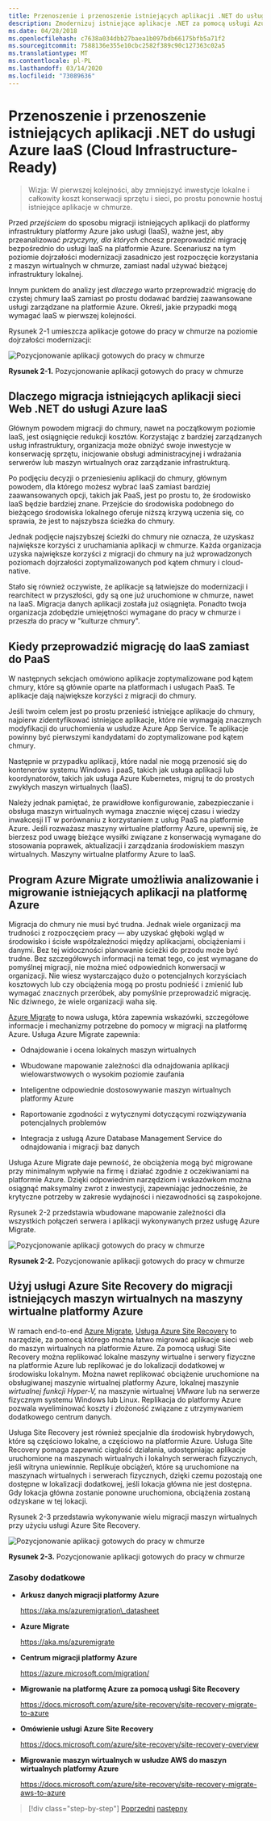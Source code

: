 ```yaml
---
title: Przenoszenie i przenoszenie istniejących aplikacji .NET do usługi Azure IaaS (Cloud Infrastructure-Ready)
description: Zmodernizuj istniejące aplikacje .NET za pomocą usługi Azure Cloud i kontenerów systemu Windows.
ms.date: 04/28/2018
ms.openlocfilehash: c7638a034dbb27baea1b097bdb66175bfb5a71f2
ms.sourcegitcommit: 7588136e355e10cbc2582f389c90c127363c02a5
ms.translationtype: MT
ms.contentlocale: pl-PL
ms.lasthandoff: 03/14/2020
ms.locfileid: "73089636"
---
```

# <a name="lift-and-shift-existing-net-apps-to-azure-iaas-cloud-infrastructure-ready"></a>Przenoszenie i przenoszenie istniejących aplikacji .NET do usługi Azure IaaS (Cloud Infrastructure-Ready)

> Wizja: W pierwszej kolejności, aby zmniejszyć inwestycje lokalne i całkowity koszt konserwacji sprzętu i sieci, po prostu ponownie hostuj istniejące aplikacje w chmurze.

Przed *przejściem* do sposobu migracji istniejących aplikacji do platformy infrastruktury platformy Azure jako usługi (IaaS), ważne jest, aby przeanalizować *przyczyny, dla których* chcesz przeprowadzić migrację bezpośrednio do usługi IaaS na platformie Azure. Scenariusz na tym poziomie dojrzałości modernizacji zasadniczo jest rozpoczęcie korzystania z maszyn wirtualnych w chmurze, zamiast nadal używać bieżącej infrastruktury lokalnej.

Innym punktem do analizy jest *dlaczego* warto przeprowadzić migrację do czystej chmury IaaS zamiast po prostu dodawać bardziej zaawansowane usługi zarządzane na platformie Azure. Określ, jakie przypadki mogą wymagać IaaS w pierwszej kolejności.

Rysunek 2-1 umieszcza aplikacje gotowe do pracy w chmurze na poziomie dojrzałości modernizacji:

![Pozycjonowanie aplikacji gotowych do pracy w chmurze](./media/image2-1.png)

**Rysunek 2-1.** Pozycjonowanie aplikacji gotowych do pracy w chmurze

## <a name="why-migrate-existing-net-web-applications-to-azure-iaas"></a>Dlaczego migracja istniejących aplikacji sieci Web .NET do usługi Azure IaaS

Głównym powodem migracji do chmury, nawet na początkowym poziomie IaaS, jest osiągnięcie redukcji kosztów. Korzystając z bardziej zarządzanych usług infrastruktury, organizacja może obniżyć swoje inwestycje w konserwację sprzętu, inicjowanie obsługi administracyjnej i wdrażania serwerów lub maszyn wirtualnych oraz zarządzanie infrastrukturą.

Po podjęciu decyzji o przeniesieniu aplikacji do chmury, głównym powodem, dla którego możesz wybrać IaaS zamiast bardziej zaawansowanych opcji, takich jak PaaS, jest po prostu to, że środowisko IaaS będzie bardziej znane. Przejście do środowiska podobnego do bieżącego środowiska lokalnego oferuje niższą krzywą uczenia się, co sprawia, że jest to najszybsza ścieżka do chmury.

Jednak podjęcie najszybszej ścieżki do chmury nie oznacza, że uzyskasz największe korzyści z uruchamiania aplikacji w chmurze. Każda organizacja uzyska największe korzyści z migracji do chmury na już wprowadzonych poziomach dojrzałości zoptymalizowanych pod kątem chmury i cloud-native.

Stało się również oczywiste, że aplikacje są łatwiejsze do modernizacji i rearchitect w przyszłości, gdy są one już uruchomione w chmurze, nawet na IaaS. Migracja danych aplikacji została już osiągnięta. Ponadto twoja organizacja zdobędzie umiejętności wymagane do pracy w chmurze i przeszła do pracy w "kulturze chmury".

## <a name="when-to-migrate-to-iaas-instead-of-to-paas"></a>Kiedy przeprowadzić migrację do IaaS zamiast do PaaS

W następnych sekcjach omówiono aplikacje zoptymalizowane pod kątem chmury, które są głównie oparte na platformach i usługach PaaS. Te aplikacje dają największe korzyści z migracji do chmury.

Jeśli twoim celem jest po prostu przenieść istniejące aplikacje do chmury, najpierw zidentyfikować istniejące aplikacje, które nie wymagają znacznych modyfikacji do uruchomienia w usłudze Azure App Service. Te aplikacje powinny być pierwszymi kandydatami do zoptymalizowane pod kątem chmury.

Następnie w przypadku aplikacji, które nadal nie mogą przenosić się do kontenerów systemu Windows i paaS, takich jak usługa aplikacji lub koordynatorów, takich jak usługa Azure Kubernetes, migruj te do prostych zwykłych maszyn wirtualnych (IaaS).

Należy jednak pamiętać, że prawidłowe konfigurowanie, zabezpieczanie i obsługa maszyn wirtualnych wymaga znacznie więcej czasu i wiedzy inwakcesji IT w porównaniu z korzystaniem z usług PaaS na platformie Azure. Jeśli rozważasz maszyny wirtualne platformy Azure, upewnij się, że bierzesz pod uwagę bieżące wysiłki związane z konserwacją wymagane do stosowania poprawek, aktualizacji i zarządzania środowiskiem maszyn wirtualnych. Maszyny wirtualne platformy Azure to IaaS.

## <a name="use-azure-migrate-to-analyze-and-migrate-your-existing-applications-to-azure"></a>Program Azure Migrate umożliwia analizowanie i migrowanie istniejących aplikacji na platformę Azure

Migracja do chmury nie musi być trudna. Jednak wiele organizacji ma trudności z rozpoczęciem pracy — aby uzyskać głęboki wgląd w środowisko i ścisłe współzależności między aplikacjami, obciążeniami i danymi. Bez tej widoczności planowanie ścieżki do przodu może być trudne. Bez szczegółowych informacji na temat tego, co jest wymagane do pomyślnej migracji, nie można mieć odpowiednich konwersacji w organizacji. Nie wiesz wystarczająco dużo o potencjalnych korzyściach kosztowych lub czy obciążenia mogą po prostu podnieść i zmienić lub wymagać znacznych przeróbek, aby pomyślnie przeprowadzić migrację. Nic dziwnego, że wiele organizacji waha się.

[Azure Migrate](https://aka.ms/azuremigrate) to nowa usługa, która zapewnia wskazówki, szczegółowe informacje i mechanizmy potrzebne do pomocy w migracji na platformę Azure. Usługa Azure Migrate zapewnia:

- Odnajdowanie i ocena lokalnych maszyn wirtualnych

- Wbudowane mapowanie zależności dla odnajdowania aplikacji wielowarstwowych o wysokim poziomie zaufania

- Inteligentne odpowiednie dostosowywanie maszyn wirtualnych platformy Azure

- Raportowanie zgodności z wytycznymi dotyczącymi rozwiązywania potencjalnych problemów

- Integracja z usługą Azure Database Management Service do odnajdowania i migracji baz danych

Usługa Azure Migrate daje pewność, że obciążenia mogą być migrowane przy minimalnym wpływie na firmę i działać zgodnie z oczekiwaniami na platformie Azure. Dzięki odpowiednim narzędziom i wskazówkom można osiągnąć maksymalny zwrot z inwestycji, zapewniając jednocześnie, że krytyczne potrzeby w zakresie wydajności i niezawodności są zaspokojone.

Rysunek 2-2 przedstawia wbudowane mapowanie zależności dla wszystkich połączeń serwera i aplikacji wykonywanych przez usługę Azure Migrate.

![Pozycjonowanie aplikacji gotowych do pracy w chmurze](./media/image2-2.png)

**Rysunek 2-2.** Pozycjonowanie aplikacji gotowych do pracy w chmurze

## <a name="use-azure-site-recovery-to-migrate-your-existing-vms-to-azure-vms"></a>Użyj usługi Azure Site Recovery do migracji istniejących maszyn wirtualnych na maszyny wirtualne platformy Azure

W ramach end-to-end [Azure Migrate,](https://aka.ms/azuremigrate) [Usługa Azure Site Recovery](https://docs.microsoft.com/azure/site-recovery/site-recovery-overview) to narzędzie, za pomocą którego można łatwo migrować aplikacje sieci web do maszyn wirtualnych na platformie Azure. Za pomocą usługi Site Recovery można replikować lokalne maszyny wirtualne i serwery fizyczne na platformie Azure lub replikować je do lokalizacji dodatkowej w środowisku lokalnym. Można nawet replikować obciążenie uruchomione na obsługiwanej maszynie wirtualnej platformy Azure, lokalnej maszynie *wirtualnej funkcji Hyper-V,* na maszynie wirtualnej *VMware* lub na serwerze fizycznym systemu Windows lub Linux. Replikacja do platformy Azure pozwala wyeliminować koszty i złożoność związane z utrzymywaniem dodatkowego centrum danych.

Usługa Site Recovery jest również specjalnie dla środowisk hybrydowych, które są częściowo lokalne, a częściowo na platformie Azure. Usługa Site Recovery pomaga zapewnić ciągłość działania, udostępniając aplikacje uruchomione na maszynach wirtualnych i lokalnych serwerach fizycznych, jeśli witryna uniewinnie. Replikuje obciążeń, które są uruchomione na maszynach wirtualnych i serwerach fizycznych, dzięki czemu pozostają one dostępne w lokalizacji dodatkowej, jeśli lokacja główna nie jest dostępna. Gdy lokacja główna zostanie ponowne uruchomiona, obciążenia zostaną odzyskane w tej lokacji.

Rysunek 2-3 przedstawia wykonywanie wielu migracji maszyn wirtualnych przy użyciu usługi Azure Site Recovery.

![Pozycjonowanie aplikacji gotowych do pracy w chmurze](./media/image2-3.png)

**Rysunek 2-3.** Pozycjonowanie aplikacji gotowych do pracy w chmurze

### <a name="additional-resources"></a>Zasoby dodatkowe

- **Arkusz danych migracji platformy Azure**

    <https://aka.ms/azuremigration\_datasheet>

- **Azure Migrate**

    <https://aka.ms/azuremigrate>

- **Centrum migracji platformy Azure**

    <https://azure.microsoft.com/migration/>

- **Migrowanie na platformę Azure za pomocą usługi Site Recovery**

    <https://docs.microsoft.com/azure/site-recovery/site-recovery-migrate-to-azure>

- **Omówienie usługi Azure Site Recovery**

    <https://docs.microsoft.com/azure/site-recovery/site-recovery-overview>

- **Migrowanie maszyn wirtualnych w usłudze AWS do maszyn wirtualnych platformy Azure**

    <https://docs.microsoft.com/azure/site-recovery/site-recovery-migrate-aws-to-azure>

>[!div class="step-by-step"]
>[Poprzedni](index.md)
>[następny](migrate-your-relational-databases-to-azure.md) <!-- Next Chapter -->
